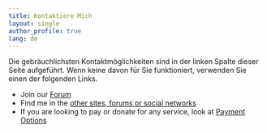 ```yaml
---
title: Kontaktiere Mich
layout: single
author_profile: true
lang: de
---
```

Die gebräuchlichsten Kontaktmöglichkeiten sind in der linken Spalte dieser Seite aufgeführt. Wenn keine davon für Sie funktioniert, verwenden Sie einen der folgenden Links.

* Join our [Forum](https://forum.omid.dev)
* Find me in the [other sites, forums or social networks](links)
* If you are looking to pay or donate for any service, look at [Payment Options](payment-options)
